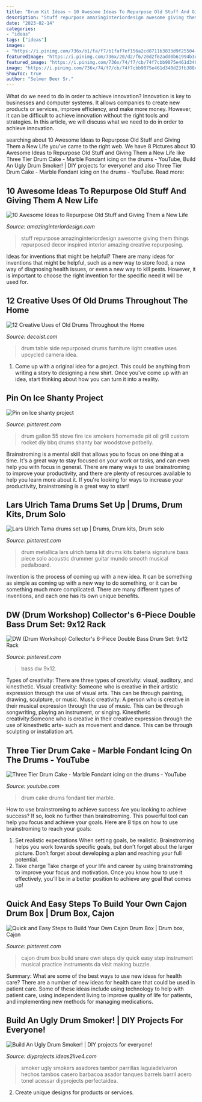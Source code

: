 ```yaml
---
title: "Drum Kit Ideas ~ 10 Awesome Ideas To Repurpose Old Stuff And Giving Them A New Life"
description: "Stuff repurpose amazinginteriordesign awesome giving them things repurposed decor inspired interior amazing creative repurposing"
date: "2023-02-14"
categories:
- "ideas"
tags: ["ideas"]
images:
- "https://i.pinimg.com/736x/b1/fa/f7/b1faf7ef156a2cd8711b3833d9f25504--ice-shanty--gallon-drum.jpg"
featuredImage: "https://i.pinimg.com/736x/20/d2/f6/20d2f62add0b61994b3df4bbe7d8da93.jpg"
featured_image: "https://i.pinimg.com/736x/74/f7/cb/74f7cbb9075e461d340d23fb388cb21b--cajon-drum-cajun.jpg"
image: "https://i.pinimg.com/736x/74/f7/cb/74f7cbb9075e461d340d23fb388cb21b--cajon-drum-cajun.jpg"
ShowToc: true
author: "Selmer Beer Sr."
---
```



What do we need to do in order to achieve innovation?
Innovation is key to businesses and computer systems. It allows companies to create new products or services, improve efficiency, and make more money. However, it can be difficult to achieve innovation without the right tools and strategies. In this article, we will discuss what we need to do in order to achieve innovation.

	

		
searching about 10 Awesome Ideas to Repurpose Old Stuff and Giving Them a New Life you've came to the right web. We have 8 Pictures about 10 Awesome Ideas to Repurpose Old Stuff and Giving Them a New Life like Three Tier Drum Cake - Marble Fondant icing on the drums - YouTube, Build An Ugly Drum Smoker! | DIY projects for everyone! and also Three Tier Drum Cake - Marble Fondant icing on the drums - YouTube. Read more:
		
    
## 10 Awesome Ideas To Repurpose Old Stuff And Giving Them A New Life

<img loading=lazy src="https://www.amazinginteriordesign.com/wp-content/uploads/2013/10/fi31.jpg" onerror="this.onerror=null;this.src='https://tse3.mm.bing.net/th?id=OIP.Fnoj_7Bw1nHP4YpoRoYE_wHaHa&amp;pid=15.1';" alt="10 Awesome Ideas to Repurpose Old Stuff and Giving Them a New Life">

_Source: amazinginteriordesign.com_

>stuff repurpose amazinginteriordesign awesome giving them things repurposed decor inspired interior amazing creative repurposing. 

	

Ideas for inventions that might be helpful?
There are many ideas for inventions that might be helpful, such as a new way to store food, a new way of diagnosing health issues, or even a new way to kill pests. However, it is important to choose the right invention for the specific need it will be used for.

    
## 12 Creative Uses Of Old Drums Throughout The Home

<img loading=lazy src="http://cdn.decoist.com/wp-content/uploads/2015/12/Drum-repurposed-as-a-side-table.jpg" onerror="this.onerror=null;this.src='https://tse1.mm.bing.net/th?id=OIP.4g99Ehu4fsQy0FzTbugQzwHaKX&amp;pid=15.1';" alt="12 Creative Uses of Old Drums Throughout the Home">

_Source: decoist.com_

>drum table side repurposed drums furniture light creative uses upcycled camera idea. 

	

1. Come up with a original idea for a project. This could be anything from writing a story to designing a new shirt. Once you've come up with an idea, start thinking about how you can turn it into a reality. 

    
## Pin On Ice Shanty Project

<img loading=lazy src="https://i.pinimg.com/736x/b1/fa/f7/b1faf7ef156a2cd8711b3833d9f25504--ice-shanty--gallon-drum.jpg" onerror="this.onerror=null;this.src='https://tse1.mm.bing.net/th?id=OIP.L2LiItKEl-OaHuIKQDGAVAHaJ3&amp;pid=15.1';" alt="Pin on Ice shanty project">

_Source: pinterest.com_

>drum gallon 55 stove fire ice smokers homemade pit oil grill custom rocket diy bbq drums shanty bar woodstove potbelly. 

	

Brainstroming is a mental skill that allows you to focus on one thing at a time. It's a great way to stay focused on your work or tasks, and can even help you with focus in general. There are many ways to use brainstroming to improve your productivity, and there are plenty of resources available to help you learn more about it. If you're looking for ways to increase your productivity, brainstroming is a great way to start!

    
## Lars Ulrich Tama Drums Set Up | Drums, Drum Kits, Drum Solo

<img loading=lazy src="https://i.pinimg.com/736x/0c/cc/7d/0ccc7db08235d1efc1fdba845df71ca0.jpg" onerror="this.onerror=null;this.src='https://tse4.mm.bing.net/th?id=OIP.kFd1jJA4v_DVrACkz2W9_QHaEd&amp;pid=15.1';" alt="Lars Ulrich Tama drums set up | Drums, Drum kits, Drum solo">

_Source: pinterest.com_

>drum metallica lars ulrich tama kit drums kits bateria signature bass piece solo acoustic drummer guitar mundo smooth musical pedalboard. 

	

Invention is the process of coming up with a new idea. It can be something as simple as coming up with a new way to do something, or it can be something much more complicated. There are many different types of inventions, and each one has its own unique benefits.

    
## DW (Drum Workshop) Collector&#039;s 6-Piece Double Bass Drum Set: 9x12 Rack

<img loading=lazy src="https://i.pinimg.com/736x/20/d2/f6/20d2f62add0b61994b3df4bbe7d8da93.jpg" onerror="this.onerror=null;this.src='https://tse3.mm.bing.net/th?id=OIP.gY7boY4-CpZft9Jyto0RxAHaFj&amp;pid=15.1';" alt="DW (Drum Workshop) Collector&#039;s 6-Piece Double Bass Drum Set: 9x12 Rack">

_Source: pinterest.com_

>bass dw 9x12. 

	

Types of creativity: There are three types of creativity: visual, auditory, and kinesthetic.
Visual creativity: Someone who is creative in their artistic expression through the use of visual arts. This can be through painting, drawing, sculpture, or music. Music creativity: A person who is creative in their musical expression through the use of music. This can be through songwriting, playing an instrument, or singing. Kinesthetic creativity:Someone who is creative in their creative expression through the use of kinesthetic arts- such as movement and dance. This can be through sculpting or installation art.

    
## Three Tier Drum Cake - Marble Fondant Icing On The Drums - YouTube

<img loading=lazy src="https://i.ytimg.com/vi/tjgZ9zII5bw/maxresdefault.jpg" onerror="this.onerror=null;this.src='https://tse1.mm.bing.net/th?id=OIP.oXStbxN6T84ifFDQQipylAHaEK&amp;pid=15.1';" alt="Three Tier Drum Cake - Marble Fondant icing on the drums - YouTube">

_Source: youtube.com_

>drum cake drums fondant tier marble. 

	

How to use brainstroming to achieve success
Are you looking to achieve success? If so, look no further than brainstroming. This powerful tool can help you focus and achieve your goals. Here are 8 tips on how to use brainstroming to reach your goals: 
1. Set realistic expectations 
When setting goals, be realistic. Brainstroming helps you work towards specific goals, but don’t forget about the larger picture. Don’t forget about developing a plan and reaching your full potential. 
2. Take charge 
Take charge of your life and career by using brainstroming to improve your focus and motivation. Once you know how to use it effectively, you’ll be in a better position to achieve any goal that comes up! 

    
## Quick And Easy Steps To Build Your Own Cajon Drum Box | Drum Box, Cajon

<img loading=lazy src="https://i.pinimg.com/736x/74/f7/cb/74f7cbb9075e461d340d23fb388cb21b--cajon-drum-cajun.jpg" onerror="this.onerror=null;this.src='https://tse4.mm.bing.net/th?id=OIP.rb00QC7Zw1q_zj4qLP1xWAHaHo&amp;pid=15.1';" alt="Quick and Easy Steps to Build Your Own Cajon Drum Box | Drum box, Cajon">

_Source: pinterest.com_

>cajon drum box build snare own steps diy quick easy step instrument musical practice instruments da visit making buzzle. 

	

Summary: What are some of the best ways to use new ideas for health care?
There are a number of new ideas for health care that could be used in patient care. Some of these ideas include using technology to help with patient care, using independent living to improve quality of life for patients, and implementing new methods for managing medications.

    
## Build An Ugly Drum Smoker! | DIY Projects For Everyone!

<img loading=lazy src="https://diyprojects.ideas2live4.com/wp-content/uploads/sites/5/2014/12/UglyDrumSmoker3.jpg" onerror="this.onerror=null;this.src='https://tse3.mm.bing.net/th?id=OIP.q-VbjDGWtiGIoY31hFafNQHaJ6&amp;pid=15.1';" alt="Build An Ugly Drum Smoker! | DIY projects for everyone!">

_Source: diyprojects.ideas2live4.com_

>smoker ugly smokers asadores tambor parrillas laguiadelvaron hechos tambos casero barbacoa asador tanques barrels barril acero tonel acessar diyprojects perfectaidea. 

	

2. Create unique designs for products or services.

